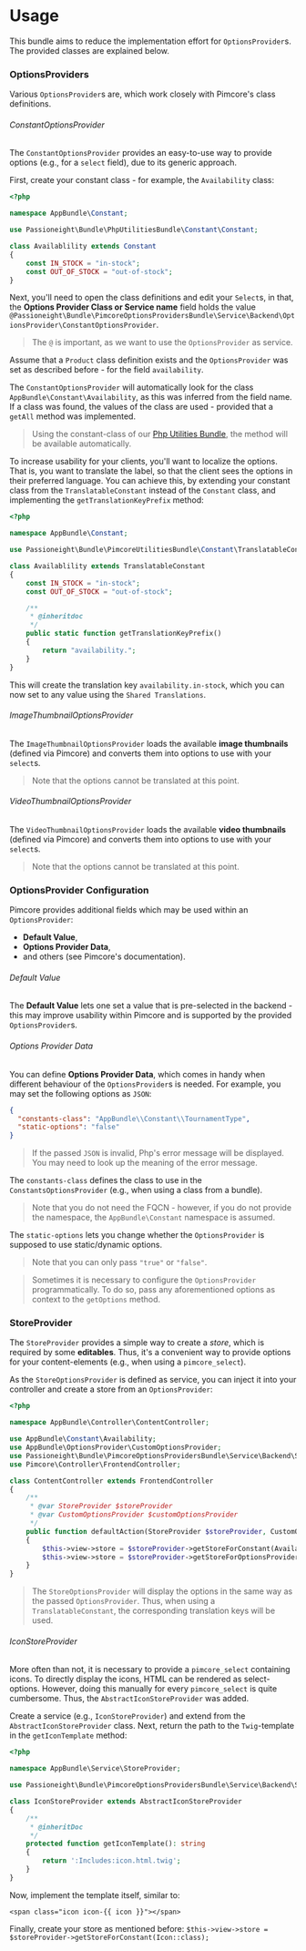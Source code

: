 # Usage
This bundle aims to reduce the implementation effort for `OptionsProvider`s. The provided classes are explained below.

### OptionsProviders
Various `OptionsProvider`s are, which work closely with Pimcore's class definitions.

###### ConstantOptionsProvider
The `ConstantOptionsProvider` provides an easy-to-use way to provide options (e.g., for a `select` field), due to its generic
approach.

First, create your constant class - for example, the `Availability` class:
```php
<?php

namespace AppBundle\Constant;

use Passioneight\Bundle\PhpUtilitiesBundle\Constant\Constant;

class Availablility extends Constant
{
    const IN_STOCK = "in-stock";
    const OUT_OF_STOCK = "out-of-stock";
}
```

Next, you'll need to open the class definitions and edit your `Select`s, in that, the
**Options Provider Class or Service name** field holds the value
`@Passioneight\Bundle\PimcoreOptionsProvidersBundle\Service\Backend\OptionsProvider\ConstantOptionsProvider`.

> The `@` is important, as we want to use the `OptionsProvider` as service.

Assume that a `Product` class definition exists and the `OptionsProvider` was set as described before - for the field
`availability`.

The `ConstantOptionsProvider` will automatically look for the class `AppBundle\Constant\Availability`, as this was inferred
from the field name. If a class was found, the values of the class are used - provided that a `getAll` method was implemented.

> Using the constant-class of our [Php Utilities Bundle](https://github.com/passioneight/php-utilities), the method will be available automatically.

To increase usability for your clients, you'll want to localize the options. That is, you want to translate the label, so
that the client sees the options in their preferred language. You can achieve this, by extending your constant class
from the `TranslatableConstant` instead of the `Constant` class, and implementing the `getTranslationKeyPrefix` method:

```php
<?php

namespace AppBundle\Constant;

use Passioneight\Bundle\PimcoreUtilitiesBundle\Constant\TranslatableConstant;

class Availablility extends TranslatableConstant
{
    const IN_STOCK = "in-stock";
    const OUT_OF_STOCK = "out-of-stock";

    /**
     * @inheritdoc
     */
    public static function getTranslationKeyPrefix()
    {
        return "availability.";
    }
}
```

This will create the translation key `availability.in-stock`, which you can now set to any value using the `Shared Translations`.

###### ImageThumbnailOptionsProvider
The `ImageThumbnailOptionsProvider` loads the available **image thumbnails** (defined via Pimcore) and converts them into options
to use with your `select`s.

> Note that the options cannot be translated at this point. 

###### VideoThumbnailOptionsProvider
The `VideoThumbnailOptionsProvider` loads the available **video thumbnails** (defined via Pimcore) and converts them into options
to use with your `select`s.

> Note that the options cannot be translated at this point. 

### OptionsProvider Configuration
Pimcore provides additional fields which may be used within an `OptionsProvider`:
- **Default Value**,
- **Options Provider Data**,
- and others (see Pimcore's documentation).

###### Default Value
The **Default Value** lets one set a value that is pre-selected in the backend - this may improve usability within Pimcore
and is supported by the provided `OptionsProvider`s.

###### Options Provider Data
You can define **Options Provider Data**, which comes in handy when different behaviour of the `OptionsProvider`s is needed.
For example, you may set the following options as `JSON`:

```json
{
  "constants-class": "AppBundle\\Constant\\TournamentType",
  "static-options": "false"
}
```

> If the passed `JSON` is invalid, Php's error message will be displayed. You may need to look up the meaning of the error message.

The `constants-class` defines the class to use in the `ConstantsOptionsProvider` (e.g., when using a class from a bundle).

> Note that you do not need the FQCN - however, if you do not provide the namespace, the `AppBundle\Constant` namespace is assumed.

The `static-options` lets you change whether the `OptionsProvider` is supposed to use static/dynamic options.

> Note that you can only pass `"true"` or `"false"`.

> Sometimes it is necessary to configure the `OptionsProvider` programmatically. To do so, pass any aforementioned options
> as context to the `getOptions` method.

### StoreProvider
The `StoreProvider` provides a simple way to create a _store_, which is required by some **editables**. Thus, it's
a convenient way to provide options for your content-elements (e.g., when using a `pimcore_select`).

As the `StoreOptionsProvider` is defined as service, you can inject it into your controller and create a store
from an `OptionsProvider`:

```php
<?php

namespace AppBundle\Controller\ContentController;

use AppBundle\Constant\Availability;
use AppBundle\OptionsProvider\CustomOptionsProvider;
use Passioneight\Bundle\PimcoreOptionsProvidersBundle\Service\Backend\StoreProvider\StoreProvider;
use Pimcore\Controller\FrontendController;

class ContentController extends FrontendController
{
    /**
     * @var StoreProvider $storeProvider
     * @var CustomOptionsProvider $customOptionsProvider
     */
    public function defaultAction(StoreProvider $storeProvider, CustomOptionsProvider $customOptionsProvider)
    {
        $this->view->store = $storeProvider->getStoreForConstant(Availability::class);  // Convenience method to use constants directly
        $this->view->store = $storeProvider->getStoreForOptionsProvider($customOptionsProvider); // You can pass the context and field definition if needed
    }
}
```

> The `StoreOptionsProvider` will display the options in the same way as the passed `OptionsProvider`. Thus, when using a
> `TranslatableConstant`, the corresponding translation keys will be used.

###### IconStoreProvider
More often than not, it is necessary to provide a `pimcore_select` containing icons. To directly display the icons, HTML
can be rendered as select-options. However, doing this manually for every `pimcore_select` is quite cumbersome. Thus,
the `AbstractIconStoreProvider` was added.

Create a service (e.g., `IconStoreProvider`) and extend from the `AbstractIconStoreProvider` class. Next, return the path
to the `Twig`-template in the `getIconTemplate` method:

```php
<?php

namespace AppBundle\Service\StoreProvider;

use Passioneight\Bundle\PimcoreOptionsProvidersBundle\Service\Backend\StoreProvider\AbstractIconStoreProvider;

class IconStoreProvider extends AbstractIconStoreProvider
{
    /**
     * @inheritDoc
     */
    protected function getIconTemplate(): string
    {
        return ':Includes:icon.html.twig';
    }
}
```

Now, implement the template itself, similar to:

```twig
<span class="icon icon-{{ icon }}"></span>
```

Finally, create your store as mentioned before: `$this->view->store = $storeProvider->getStoreForConstant(Icon::class);`